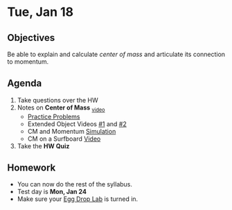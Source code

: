 Tue, Jan 18
=========    
  
Objectives  
------------  
Be able to explain and calculate *center of mass* and articulate its connection to momentum.
 
Agenda    
---------    
1. Take questions over the HW  
2. Notes on **Center of Mass**  <sub>[video]()</sub>
	- [Practice Problems](https://avon.schoology.com/page/5527381430)
	- Extended Object Videos [#1](https://youtu.be/_DzgPB9646k) and [#2](https://youtu.be/DY3LYQv22qY)  
	- CM and Momentum [Simulation](https://phet.colorado.edu/sims/html/collision-lab/latest/collision-lab_all.html)  
	- CM on a Surfboard [Video](https://youtu.be/QsGMKv8Lrew)  
3. Take the **HW Quiz**



Homework  
-------------    
- You can now do the rest of the syllabus.
- Test day is **Mon, Jan 24**
- Make sure your [Egg Drop Lab](https://avon.schoology.com/assignment/5527380921/) is turned in.

[pasmt]: https://avon.schoology.com/course/5138386920/materials/gp/5527196152
[ptop]: https://avon.schoology.com/course/5138386920/materials/gp/5527196115
[pvid]: https://avon.schoology.com/course/5138386920/materials/gp/5527196182

[intro-vid]: 1
[25]: https://youtu.be/VwkVWOtUwVA?t=1191
[wksht]: https://avon.schoology.com/page/5527381416
[2D-vid]:  1
<!--stackedit_data:
eyJoaXN0b3J5IjpbLTQ1MzYwODczNywxODM5MTQyOTMwLDE5OD
g3MzI2NTMsLTY2Njk2MjgyMCwxMTcxMDE5MTc1LC05MzU1MjQz
MDgsLTE5ODczNTM2NSwtMTMwNzMwNzQyLC0xNjMxMjY2NDMsLT
IwNzY1ODY3NDMsMTE4NDY1NTA2OSwxNTc3OTg5ODM1LC05MjI5
NTgyNzgsMTQ5Nzg4MzQ4MCw4OTkyOTE3MDcsLTExMjg1NDk4MD
UsMzY2OTMzMTIzLC0zMTQzNjgyMTIsLTc5MDI2MTcwOSwxNDQ5
NDUyMTgyXX0=
-->